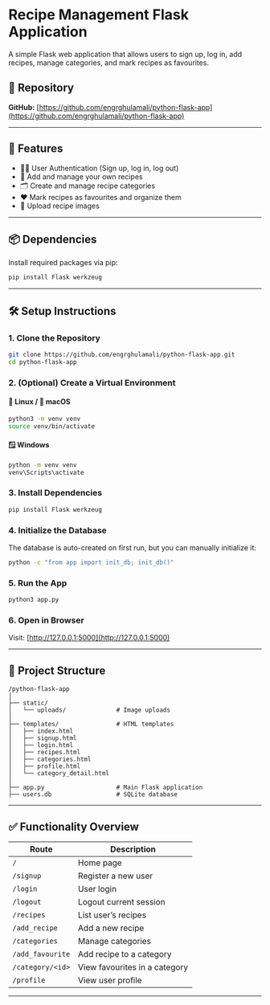 # Recipe Management Flask Application

A simple Flask web application that allows users to sign up, log in, add recipes, manage categories, and mark recipes as favourites.

## 🔗 Repository

**GitHub:** [https://github.com/engrghulamali/python-flask-app](https://github.com/engrghulamali/python-flask-app)

---

## 🚀 Features

- 🧑‍🍳 User Authentication (Sign up, log in, log out)
- 📖 Add and manage your own recipes
- 🗂️ Create and manage recipe categories
- ❤️ Mark recipes as favourites and organize them
- 📸 Upload recipe images

---


## 📦 Dependencies

Install required packages via pip:

```bash
pip install Flask werkzeug
```


---

## 🛠️ Setup Instructions

### 1. Clone the Repository

```bash
git clone https://github.com/engrghulamali/python-flask-app.git
cd python-flask-app
```

### 2. (Optional) Create a Virtual Environment

#### 🐧 Linux / 🍎 macOS

```bash
python3 -m venv venv
source venv/bin/activate
```

#### 🪟 Windows

```bash
python -m venv venv
venv\Scripts\activate
```

### 3. Install Dependencies

```bash
pip install Flask werkzeug
```

### 4. Initialize the Database

The database is auto-created on first run, but you can manually initialize it:

```bash
python -c "from app import init_db; init_db()"
```

### 5. Run the App

```bash
python3 app.py
```

### 6. Open in Browser

Visit: [http://127.0.0.1:5000](http://127.0.0.1:5000)

---

## 📁 Project Structure

```
/python-flask-app
│
├── static/
│   └── uploads/              # Image uploads
│
├── templates/                # HTML templates
│   ├── index.html
│   ├── signup.html
│   ├── login.html
│   ├── recipes.html
│   ├── categories.html
│   ├── profile.html
│   └── category_detail.html
│
├── app.py                    # Main Flask application
├── users.db                  # SQLite database
```

---

## ✅ Functionality Overview

| Route                  | Description                            |
|------------------------|----------------------------------------|
| `/`                    | Home page                              |
| `/signup`              | Register a new user                    |
| `/login`               | User login                             |
| `/logout`              | Logout current session                 |
| `/recipes`             | List user’s recipes                    |
| `/add_recipe`          | Add a new recipe                       |
| `/categories`          | Manage categories                      |
| `/add_favourite`       | Add recipe to a category               |
| `/category/<id>`       | View favourites in a category          |
| `/profile`             | View user profile                      |

---

